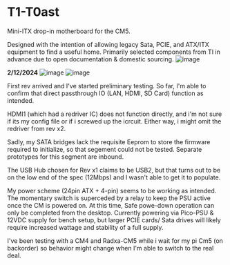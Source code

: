 # T1-T0ast
Mini-ITX drop-in motherboard for the CM5.

Designed with the intention of allowing legacy Sata, PCIE, and ATX/ITX equipment to find a useful home.
Primarily selected components from TI in advance due to open documentation & domestic sourcing.
![image](https://github.com/user-attachments/assets/ceaf5b70-2d87-4256-9097-2fc8a0a3a318)

**2/12/2024**
![image](https://github.com/user-attachments/assets/8a8849f6-b487-4b72-ac72-12003d1c16be)
![image](https://github.com/user-attachments/assets/b4a303cb-13a9-4137-b3a5-ad3f853d8359)

First rev arrived and I've started preliminary testing. So far, I'm able to confirm that direct passthrough IO (LAN, HDMI, SD Card) function as intended.

HDMI1 (which had a redriver IC) does not function directly, and i'm not sure if its my config file or if i screwed up the icrcuit. Either way, i might omit the redriver from rev x2.

Sadly, my SATA bridges lack the requisite Eeprom to store the firmware required to initialize, so that segement could not be tested. Separate prototypes for this segment are inbound.

The USB Hub chosen for Rev x1 claims to be USB2, but that turns out to be on the low end of the spec (12Mbps) and I wasn't able to get it to populate.

My power scheme (24pin ATX + 4-pin) seems to be working as intended. The momentary switch is superceded by a relay to keep the PSU active once the CM is powered on. At this time, Safe powe-down operation can only be completed from the desktop. Currently powering via Pico-PSU & 12VDC supply for bench setup, but larger PCIE cards/ Sata drives will likely require increased wattage and stability of a full supply.

I've been testing with a CM4 and Radxa-CM5 while i wait for my pi Cm5 (on backorder) so behavior might change when I'm able to switch to the real deal.
